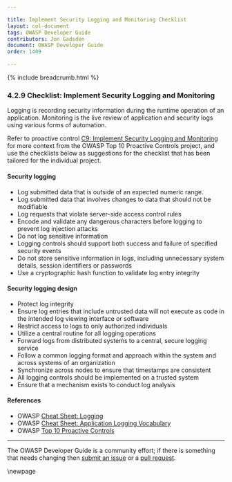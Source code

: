 ```yaml
---

title: Implement Security Logging and Monitoring Checklist
layout: col-document
tags: OWASP Developer Guide
contributors: Jon Gadsden
document: OWASP Developer Guide
order: 1409

---
```


{% include breadcrumb.html %}

### 4.2.9 Checklist: Implement Security Logging and Monitoring

Logging is recording security information during the runtime operation of an application.
Monitoring is the live review of application and security logs using various forms of automation.

Refer to proactive control [C9: Implement Security Logging and Monitoring][control9]
for more context from the OWASP Top 10 Proactive Controls project,
and use the checklists below as suggestions for the checklist that has been tailored for the individual project.

#### Security logging

* Log submitted data that is outside of an expected numeric range.
* Log submitted data that involves changes to data that should not be modifiable
* Log requests that violate server-side access control rules
* Encode and validate any dangerous characters before logging to prevent log injection attacks
* Do not log sensitive information
* Logging controls should support both success and failure of specified security events
* Do not store sensitive information in logs, including unnecessary system details, session identifiers or passwords
* Use a cryptographic hash function to validate log entry integrity

#### Security logging design

* Protect log integrity
* Ensure log entries that include untrusted data will not execute as code in the intended log viewing interface or software
* Restrict access to logs to only authorized individuals
* Utilize a central routine for all logging operations
* Forward logs from distributed systems to a central, secure logging service
* Follow a common logging format and approach within the system and across systems of an organization
* Synchronize across nodes to ensure that timestamps are consistent
* All logging controls should be implemented on a trusted system
* Ensure that a mechanism exists to conduct log analysis

#### References

* OWASP [Cheat Sheet: Logging][cslogging]
* OWASP [Cheat Sheet: Application Logging Vocabulary][csvocabulary]
* OWASP [Top 10 Proactive Controls][proactive10]

----

The OWASP Developer Guide is a community effort; if there is something that needs changing
then [submit an issue][issue060209] or a [pull request][pr].

[control9]: https://owasp.org/www-project-proactive-controls/v3/en/c9-security-logging
[cslogging]: https://cheatsheetseries.owasp.org/cheatsheets/Logging_Cheat_Sheet.html
[csvocabulary]: https://cheatsheetseries.owasp.org/cheatsheets/Logging_Vocabulary_Cheat_Sheet.html
[issue060209]: https://github.com/OWASP/www-project-developer-guide/issues/new?labels=enhancement&template=request.md&title=Update:%2006-design/02-web-app-checklist/09-logging-monitoring
[pr]: https://github.com/OWASP/www-project-developer-guide/pulls
[proactive10]: https://owasp.org/www-project-proactive-controls/

\newpage
